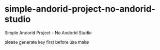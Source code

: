 # simple-andorid-project-no-andorid-studio
Simple Andorid Project - No Andorid Studio

please generate key first before use make

